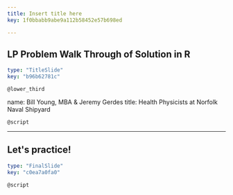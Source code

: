 ```yaml
---
title: Insert title here
key: 1f0bbabb9abe9a112b58452e57b698ed

---
```

## LP Problem Walk Through of Solution in R

```yaml
type: "TitleSlide"
key: "b96b62781c"
```

`@lower_third`

name: Bill Young, MBA & Jeremy Gerdes
title: Health Physicists at Norfolk Naval Shipyard


`@script`



---
## Let's practice!

```yaml
type: "FinalSlide"
key: "c0ea7a0fa0"
```

`@script`


